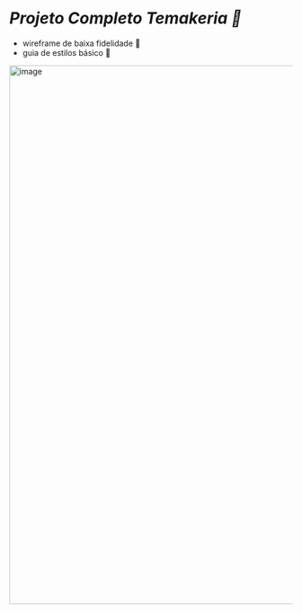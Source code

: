 # *Projeto Completo Temakeria 🍣*

- wireframe de baixa fidelidade 🍜
- guia de estilos básico 🦮

<img width="959" alt="image" src="https://github.com/user-attachments/assets/b6501f92-6254-4586-9242-3cd35c7d6841">
